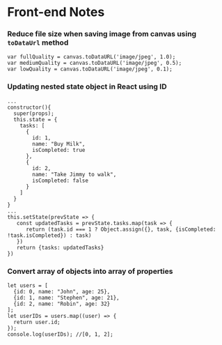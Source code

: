 # Front-end Notes

### Reduce file size when saving image from canvas using `toDataUrl` method

```
var fullQuality = canvas.toDataURL('image/jpeg', 1.0);  
var mediumQuality = canvas.toDataURL('image/jpeg', 0.5);   
var lowQuality = canvas.toDataURL('image/jpeg', 0.1);
```

### Updating nested state object in React using ID

```
...
constructor(){
  super(props);
  this.state = {
    tasks: [
      {
        id: 1,
        name: "Buy Milk",
        isCompleted: true
      },
      {
        id: 2,
        name: "Take Jimmy to walk",
        isCompleted: false
      }
    ]
  }
}
...
this.setState(prevState => {
   const updatedTasks = prevState.tasks.map(task => {
      return (task.id === 1 ? Object.assign({}, task, {isCompleted: !task.isCompleted}) : task)
   })
   return {tasks: updatedTasks}
})
```

### Convert array of objects into array of properties
```
let users = [
  {id: 0, name: "John", age: 25},
  {id: 1, name: "Stephen", age: 21},
  {id: 2, name: "Robin", age: 32}
];
let userIDs = users.map((user) => {
  return user.id;
});
console.log(userIDs); //[0, 1, 2];
```
